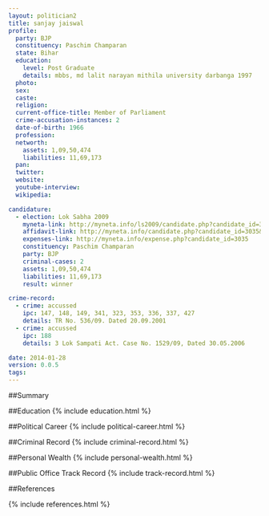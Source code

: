 ```yaml
---
layout: politician2
title: sanjay jaiswal
profile: 
  party: BJP
  constituency: Paschim Champaran
  state: Bihar
  education: 
    level: Post Graduate
    details: mbbs, md lalit narayan mithila university darbanga 1997
  photo: 
  sex: 
  caste: 
  religion: 
  current-office-title: Member of Parliament
  crime-accusation-instances: 2
  date-of-birth: 1966
  profession: 
  networth: 
    assets: 1,09,50,474
    liabilities: 11,69,173
  pan: 
  twitter: 
  website: 
  youtube-interview: 
  wikipedia: 

candidature: 
  - election: Lok Sabha 2009
    myneta-link: http://myneta.info/ls2009/candidate.php?candidate_id=3035
    affidavit-link: http://myneta.info/candidate.php?candidate_id=3035&scan=original
    expenses-link: http://myneta.info/expense.php?candidate_id=3035
    constituency: Paschim Champaran 
    party: BJP
    criminal-cases: 2
    assets: 1,09,50,474
    liabilities: 11,69,173
    result: winner 

crime-record: 
  - crime: accussed
    ipc: 147, 148, 149, 341, 323, 353, 336, 337, 427
    details: TR No. 536/09. Dated 20.09.2001 
  - crime: accussed
    ipc: 188
    details: 3 Lok Sampati Act. Case No. 1529/09, Dated 30.05.2006 

date: 2014-01-28
version: 0.0.5
tags: 
---
```

##Summary


##Education
{% include education.html %}


##Political Career
{% include political-career.html %}


##Criminal Record
{% include criminal-record.html %}


##Personal Wealth
{% include personal-wealth.html %}


##Public Office Track Record
{% include track-record.html %}


##References


{% include references.html %}